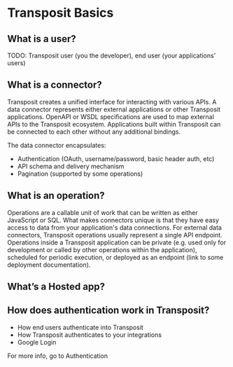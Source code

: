 # Transposit Basics

## What is a user? 

TODO: Transposit user \(you the developer\), end user \(your applications’ users\)

## What is a connector?

Transposit creates a unified interface for interacting with various APIs. A data connector represents either external applications or other Transposit applications. OpenAPI or WSDL specifications are used to map external APIs to the Transposit ecosystem. Applications built within Transposit can be connected to each other without any additional bindings.

The data connector encapsulates:

* Authentication \(OAuth, username/password, basic header auth, etc\)
* API schema and delivery mechanism
* Pagination \(supported by some operations\)

## What is an operation?

Operations are a callable unit of work that can be written as either JavaScript or SQL. What makes connectors unique is that they have easy access to data from your application's data connections. For external data connectors, Transposit operations usually represent a single API endpoint. Operations inside a Transposit application can be private \(e.g. used only for development or called by other operations within the application\), scheduled for periodic execution, or deployed as an endpoint \(link to some deployment documentation\).

## **What’s a Hosted app?**

## How does authentication work in Transposit?

* How end users authenticate into Transposit
* How Transposit authenticates to your integrations  
* Google Login

For more info, go to Authentication

